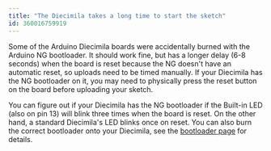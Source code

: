 ```yaml
---
title: "The Diecimila takes a long time to start the sketch"
id: 360016759919
---
```


Some of the Arduino Diecimila boards were accidentally burned with the Arduino NG bootloader. It should work fine, but has a longer delay (6-8 seconds) when the board is reset because the NG doesn't have an automatic reset, so uploads need to be timed manually. If your Diecimila has the NG bootloader on it, you may need to physically press the reset button on the board before uploading your sketch.

You can figure out if your Diecimila has the NG bootloader if the Built-in LED (also on pin 13) will blink three times when the board is reset. On the other hand, a standard Diecimila's LED blinks once on reset. You can also burn the correct bootloader onto your Diecimila, see the [bootloader page](https://www.arduino.cc/en/Hacking/Bootloader) for details.
